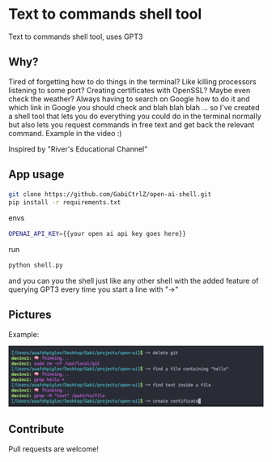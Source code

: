 # Text to commands shell tool

Text to commands shell tool, uses GPT3

## Why?

Tired of forgetting how to do things in the terminal? Like killing processors listening to some port? Creating certificates with OpenSSL? Maybe even check the weather? Always having to search on Google how to do it and which link in Google you should check and blah blah blah ... so I've created a shell tool that lets you do everything you could do in the terminal normally but also lets you request commands in free text and get back the relevant command. Example in the video :)

Inspired by "River's Educational Channel"

## App usage

```bash
git clone https://github.com/GabiCtrlZ/open-ai-shell.git
pip install -r requirements.txt
```

envs
```bash
OPENAI_API_KEY={{your open ai api key goes here}}
```

run 
```bash
python shell.py
```

and you can you the shell just like any other shell with the added feature of querying GPT3 every time you start a line with "->"

## Pictures

Example:

<img src="https://raw.githubusercontent.com/GabiCtrlZ/open-ai-shell/main/example.png" alt="example"  />

## Contribute

Pull requests are welcome!
